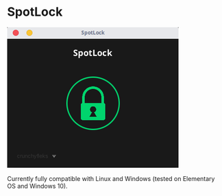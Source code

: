 # SpotLock

![Alt text](/SpotLock.png?raw=true "Title")

Currently fully compatible with Linux and Windows (tested on Elementary OS and Windows 10).